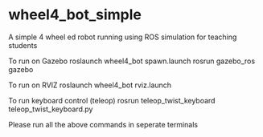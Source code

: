 # wheel4_bot_simple
A simple 4 wheel ed robot running using ROS simulation for teaching students

To run on Gazebo
roslaunch wheel4_bot spawn.launch
rosrun gazebo_ros gazebo

To run on RVIZ
roslaunch wheel4_bot rviz.launch

To run keyboard control (teleop)
rosrun teleop_twist_keyboard teleop_twist_keyboard.py

Please run all the above commands in seperate terminals


